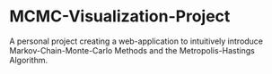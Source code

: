 # MCMC-Visualization-Project
A personal project creating a web-application to intuitively introduce Markov-Chain-Monte-Carlo Methods and the Metropolis-Hastings Algorithm.
